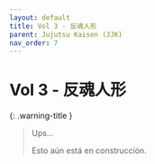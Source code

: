 ```yaml
---
layout: default
title: Vol 3 - 反魂人形
parent: Jujutsu Kaisen (JJK)
nav_order: 7
---
```


# Vol 3 - 反魂人形

{: .warning-title }
> Ups…
>
> Esto aún está en construcción.